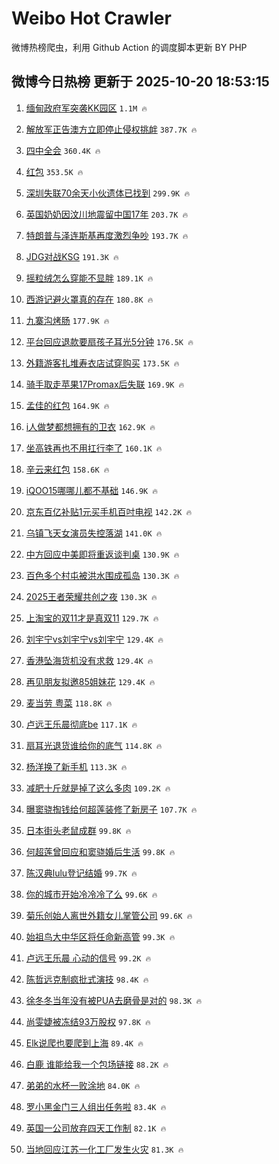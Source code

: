 # Weibo Hot Crawler 



微博热榜爬虫，利用 Github Action 的调度脚本更新 BY PHP 


## 微博今日热榜 更新于 2025-10-20 18:53:15 
1. [缅甸政府军突袭KK园区](https://s.weibo.com/weibo?q=%23%E7%BC%85%E7%94%B8%E6%94%BF%E5%BA%9C%E5%86%9B%E7%AA%81%E8%A2%ADKK%E5%9B%AD%E5%8C%BA%23&t=31&band_rank=1&Refer=top) `1.1M 🔥` 

1. [解放军正告澳方立即停止侵权挑衅](https://s.weibo.com/weibo?q=%23%E8%A7%A3%E6%94%BE%E5%86%9B%E6%AD%A3%E5%91%8A%E6%BE%B3%E6%96%B9%E7%AB%8B%E5%8D%B3%E5%81%9C%E6%AD%A2%E4%BE%B5%E6%9D%83%E6%8C%91%E8%A1%85%23&t=31&band_rank=2&Refer=top) `387.7K 🔥` 

1. [四中全会](https://s.weibo.com/weibo?q=%23%E5%9B%9B%E4%B8%AD%E5%85%A8%E4%BC%9A%23&t=31&band_rank=3&Refer=top) `360.4K 🔥` 

1. [红包](https://s.weibo.com/weibo?q=%E7%BA%A2%E5%8C%85&t=31&band_rank=4&Refer=top) `353.5K 🔥` 

1. [深圳失联70余天小伙遗体已找到](https://s.weibo.com/weibo?q=%23%E6%B7%B1%E5%9C%B3%E5%A4%B1%E8%81%9470%E4%BD%99%E5%A4%A9%E5%B0%8F%E4%BC%99%E9%81%97%E4%BD%93%E5%B7%B2%E6%89%BE%E5%88%B0%23&t=31&band_rank=5&Refer=top) `299.9K 🔥` 

1. [英国奶奶因汶川地震留中国17年](https://s.weibo.com/weibo?q=%23%E8%8B%B1%E5%9B%BD%E5%A5%B6%E5%A5%B6%E5%9B%A0%E6%B1%B6%E5%B7%9D%E5%9C%B0%E9%9C%87%E7%95%99%E4%B8%AD%E5%9B%BD17%E5%B9%B4%23&t=31&band_rank=6&Refer=top) `203.7K 🔥` 

1. [特朗普与泽连斯基再度激烈争吵](https://s.weibo.com/weibo?q=%23%E7%89%B9%E6%9C%97%E6%99%AE%E4%B8%8E%E6%B3%BD%E8%BF%9E%E6%96%AF%E5%9F%BA%E5%86%8D%E5%BA%A6%E6%BF%80%E7%83%88%E4%BA%89%E5%90%B5%23&t=31&band_rank=7&Refer=top) `193.7K 🔥` 

1. [JDG对战KSG](https://s.weibo.com/weibo?q=%23JDG%E5%AF%B9%E6%88%98KSG%23&t=31&band_rank=8&Refer=top) `191.3K 🔥` 

1. [摇粒绒怎么穿能不显胖](https://s.weibo.com/weibo?q=%E6%91%87%E7%B2%92%E7%BB%92%E6%80%8E%E4%B9%88%E7%A9%BF%E8%83%BD%E4%B8%8D%E6%98%BE%E8%83%96&t=31&band_rank=9&Refer=top) `189.1K 🔥` 

1. [西游记避火罩真的存在](https://s.weibo.com/weibo?q=%23%E8%A5%BF%E6%B8%B8%E8%AE%B0%E9%81%BF%E7%81%AB%E7%BD%A9%E7%9C%9F%E7%9A%84%E5%AD%98%E5%9C%A8%23&t=31&band_rank=10&Refer=top) `180.8K 🔥` 

1. [九寨沟烤肠](https://s.weibo.com/weibo?q=%E4%B9%9D%E5%AF%A8%E6%B2%9F%E7%83%A4%E8%82%A0&t=31&band_rank=11&Refer=top) `177.9K 🔥` 

1. [平台回应退款要扇孩子耳光5分钟](https://s.weibo.com/weibo?q=%23%E5%B9%B3%E5%8F%B0%E5%9B%9E%E5%BA%94%E9%80%80%E6%AC%BE%E8%A6%81%E6%89%87%E5%AD%A9%E5%AD%90%E8%80%B3%E5%85%895%E5%88%86%E9%92%9F%23&t=31&band_rank=12&Refer=top) `176.5K 🔥` 

1. [外籍游客扎堆寿衣店试穿购买](https://s.weibo.com/weibo?q=%23%E5%A4%96%E7%B1%8D%E6%B8%B8%E5%AE%A2%E6%89%8E%E5%A0%86%E5%AF%BF%E8%A1%A3%E5%BA%97%E8%AF%95%E7%A9%BF%E8%B4%AD%E4%B9%B0%23&t=31&band_rank=13&Refer=top) `173.5K 🔥` 

1. [骑手取走苹果17Promax后失联](https://s.weibo.com/weibo?q=%23%E9%AA%91%E6%89%8B%E5%8F%96%E8%B5%B0%E8%8B%B9%E6%9E%9C17Promax%E5%90%8E%E5%A4%B1%E8%81%94%23&t=31&band_rank=14&Refer=top) `169.9K 🔥` 

1. [孟佳的红包](https://s.weibo.com/weibo?q=%23%E5%AD%9F%E4%BD%B3%E7%9A%84%E7%BA%A2%E5%8C%85%23&t=31&band_rank=15&Refer=top) `164.9K 🔥` 

1. [i人做梦都想拥有的卫衣](https://s.weibo.com/weibo?q=i%E4%BA%BA%E5%81%9A%E6%A2%A6%E9%83%BD%E6%83%B3%E6%8B%A5%E6%9C%89%E7%9A%84%E5%8D%AB%E8%A1%A3&t=31&band_rank=16&Refer=top) `162.9K 🔥` 

1. [坐高铁再也不用扛行李了](https://s.weibo.com/weibo?q=%23%E5%9D%90%E9%AB%98%E9%93%81%E5%86%8D%E4%B9%9F%E4%B8%8D%E7%94%A8%E6%89%9B%E8%A1%8C%E6%9D%8E%E4%BA%86%23&t=31&band_rank=17&Refer=top) `160.1K 🔥` 

1. [辛云来红包](https://s.weibo.com/weibo?q=%E8%BE%9B%E4%BA%91%E6%9D%A5%E7%BA%A2%E5%8C%85&t=31&band_rank=18&Refer=top) `158.6K 🔥` 

1. [iQOO15哪哪儿都不基础](https://s.weibo.com/weibo?q=%23iQOO15%E5%93%AA%E5%93%AA%E5%84%BF%E9%83%BD%E4%B8%8D%E5%9F%BA%E7%A1%80%23&t=31&band_rank=19&Refer=top) `146.9K 🔥` 

1. [京东百亿补贴1元买手机百吋电视](https://s.weibo.com/weibo?q=%23%E4%BA%AC%E4%B8%9C%E7%99%BE%E4%BA%BF%E8%A1%A5%E8%B4%B41%E5%85%83%E4%B9%B0%E6%89%8B%E6%9C%BA%E7%99%BE%E5%90%8B%E7%94%B5%E8%A7%86%23&t=31&band_rank=20&Refer=top) `142.2K 🔥` 

1. [乌镇飞天女演员失控落湖](https://s.weibo.com/weibo?q=%23%E4%B9%8C%E9%95%87%E9%A3%9E%E5%A4%A9%E5%A5%B3%E6%BC%94%E5%91%98%E5%A4%B1%E6%8E%A7%E8%90%BD%E6%B9%96%23&t=31&band_rank=21&Refer=top) `141.0K 🔥` 

1. [中方回应中美即将重返谈判桌](https://s.weibo.com/weibo?q=%23%E4%B8%AD%E6%96%B9%E5%9B%9E%E5%BA%94%E4%B8%AD%E7%BE%8E%E5%8D%B3%E5%B0%86%E9%87%8D%E8%BF%94%E8%B0%88%E5%88%A4%E6%A1%8C%23&t=31&band_rank=22&Refer=top) `130.9K 🔥` 

1. [百色多个村屯被洪水围成孤岛](https://s.weibo.com/weibo?q=%23%E7%99%BE%E8%89%B2%E5%A4%9A%E4%B8%AA%E6%9D%91%E5%B1%AF%E8%A2%AB%E6%B4%AA%E6%B0%B4%E5%9B%B4%E6%88%90%E5%AD%A4%E5%B2%9B%23&t=31&band_rank=23&Refer=top) `130.3K 🔥` 

1. [2025王者荣耀共创之夜](https://s.weibo.com/weibo?q=%232025%E7%8E%8B%E8%80%85%E8%8D%A3%E8%80%80%E5%85%B1%E5%88%9B%E4%B9%8B%E5%A4%9C%23&t=31&band_rank=24&Refer=top) `130.3K 🔥` 

1. [上淘宝的双11才是真双11](https://s.weibo.com/weibo?q=%23%E4%B8%8A%E6%B7%98%E5%AE%9D%E7%9A%84%E5%8F%8C11%E6%89%8D%E6%98%AF%E7%9C%9F%E5%8F%8C11%23&t=31&band_rank=25&Refer=top) `129.7K 🔥` 

1. [刘宇宁vs刘宇宁vs刘宇宁](https://s.weibo.com/weibo?q=%E5%88%98%E5%AE%87%E5%AE%81vs%E5%88%98%E5%AE%87%E5%AE%81vs%E5%88%98%E5%AE%87%E5%AE%81&t=31&band_rank=26&Refer=top) `129.4K 🔥` 

1. [香港坠海货机没有求救](https://s.weibo.com/weibo?q=%23%E9%A6%99%E6%B8%AF%E5%9D%A0%E6%B5%B7%E8%B4%A7%E6%9C%BA%E6%B2%A1%E6%9C%89%E6%B1%82%E6%95%91%23&t=31&band_rank=27&Refer=top) `129.4K 🔥` 

1. [再见朋友拟邀85姐妹花](https://s.weibo.com/weibo?q=%23%E5%86%8D%E8%A7%81%E6%9C%8B%E5%8F%8B%E6%8B%9F%E9%82%8085%E5%A7%90%E5%A6%B9%E8%8A%B1%23&t=31&band_rank=28&Refer=top) `129.4K 🔥` 

1. [麦当劳 粤菜](https://s.weibo.com/weibo?q=%E9%BA%A6%E5%BD%93%E5%8A%B3%20%E7%B2%A4%E8%8F%9C&t=31&band_rank=29&Refer=top) `118.8K 🔥` 

1. [卢远王乐晨彻底be](https://s.weibo.com/weibo?q=%23%E5%8D%A2%E8%BF%9C%E7%8E%8B%E4%B9%90%E6%99%A8%E5%BD%BB%E5%BA%95be%23&t=31&band_rank=30&Refer=top) `117.1K 🔥` 

1. [扇耳光退货谁给你的底气](https://s.weibo.com/weibo?q=%23%E6%89%87%E8%80%B3%E5%85%89%E9%80%80%E8%B4%A7%E8%B0%81%E7%BB%99%E4%BD%A0%E7%9A%84%E5%BA%95%E6%B0%94%23&t=31&band_rank=31&Refer=top) `114.8K 🔥` 

1. [杨洋换了新手机](https://s.weibo.com/weibo?q=%23%E6%9D%A8%E6%B4%8B%E6%8D%A2%E4%BA%86%E6%96%B0%E6%89%8B%E6%9C%BA%23&t=31&band_rank=32&Refer=top) `113.3K 🔥` 

1. [减肥十斤就是掉了这么多肉](https://s.weibo.com/weibo?q=%E5%87%8F%E8%82%A5%E5%8D%81%E6%96%A4%E5%B0%B1%E6%98%AF%E6%8E%89%E4%BA%86%E8%BF%99%E4%B9%88%E5%A4%9A%E8%82%89&t=31&band_rank=33&Refer=top) `109.2K 🔥` 

1. [曝窦骁掏钱给何超莲装修了新房子](https://s.weibo.com/weibo?q=%23%E6%9B%9D%E7%AA%A6%E9%AA%81%E6%8E%8F%E9%92%B1%E7%BB%99%E4%BD%95%E8%B6%85%E8%8E%B2%E8%A3%85%E4%BF%AE%E4%BA%86%E6%96%B0%E6%88%BF%E5%AD%90%23&t=31&band_rank=34&Refer=top) `107.7K 🔥` 

1. [日本街头老鼠成群](https://s.weibo.com/weibo?q=%E6%97%A5%E6%9C%AC%E8%A1%97%E5%A4%B4%E8%80%81%E9%BC%A0%E6%88%90%E7%BE%A4&t=31&band_rank=35&Refer=top) `99.8K 🔥` 

1. [何超莲曾回应和窦骁婚后生活](https://s.weibo.com/weibo?q=%23%E4%BD%95%E8%B6%85%E8%8E%B2%E6%9B%BE%E5%9B%9E%E5%BA%94%E5%92%8C%E7%AA%A6%E9%AA%81%E5%A9%9A%E5%90%8E%E7%94%9F%E6%B4%BB%23&t=31&band_rank=36&Refer=top) `99.8K 🔥` 

1. [陈汉典lulu登记结婚](https://s.weibo.com/weibo?q=%23%E9%99%88%E6%B1%89%E5%85%B8lulu%E7%99%BB%E8%AE%B0%E7%BB%93%E5%A9%9A%23&t=31&band_rank=37&Refer=top) `99.7K 🔥` 

1. [你的城市开始冷冷冷了么](https://s.weibo.com/weibo?q=%23%E4%BD%A0%E7%9A%84%E5%9F%8E%E5%B8%82%E5%BC%80%E5%A7%8B%E5%86%B7%E5%86%B7%E5%86%B7%E4%BA%86%E4%B9%88%23&t=31&band_rank=38&Refer=top) `99.6K 🔥` 

1. [菊乐创始人离世外籍女儿掌管公司](https://s.weibo.com/weibo?q=%E8%8F%8A%E4%B9%90%E5%88%9B%E5%A7%8B%E4%BA%BA%E7%A6%BB%E4%B8%96%E5%A4%96%E7%B1%8D%E5%A5%B3%E5%84%BF%E6%8E%8C%E7%AE%A1%E5%85%AC%E5%8F%B8&t=31&band_rank=39&Refer=top) `99.6K 🔥` 

1. [始祖鸟大中华区将任命新高管](https://s.weibo.com/weibo?q=%23%E5%A7%8B%E7%A5%96%E9%B8%9F%E5%A4%A7%E4%B8%AD%E5%8D%8E%E5%8C%BA%E5%B0%86%E4%BB%BB%E5%91%BD%E6%96%B0%E9%AB%98%E7%AE%A1%23&t=31&band_rank=40&Refer=top) `99.3K 🔥` 

1. [卢远王乐晨 心动的信号](https://s.weibo.com/weibo?q=%E5%8D%A2%E8%BF%9C%E7%8E%8B%E4%B9%90%E6%99%A8%20%E5%BF%83%E5%8A%A8%E7%9A%84%E4%BF%A1%E5%8F%B7&t=31&band_rank=41&Refer=top) `99.2K 🔥` 

1. [陈哲远克制疯批式演技](https://s.weibo.com/weibo?q=%E9%99%88%E5%93%B2%E8%BF%9C%E5%85%8B%E5%88%B6%E7%96%AF%E6%89%B9%E5%BC%8F%E6%BC%94%E6%8A%80&t=31&band_rank=42&Refer=top) `98.4K 🔥` 

1. [徐冬冬当年没有被PUA去磨骨是对的](https://s.weibo.com/weibo?q=%E5%BE%90%E5%86%AC%E5%86%AC%E5%BD%93%E5%B9%B4%E6%B2%A1%E6%9C%89%E8%A2%ABPUA%E5%8E%BB%E7%A3%A8%E9%AA%A8%E6%98%AF%E5%AF%B9%E7%9A%84&t=31&band_rank=43&Refer=top) `98.3K 🔥` 

1. [尚雯婕被冻结93万股权](https://s.weibo.com/weibo?q=%23%E5%B0%9A%E9%9B%AF%E5%A9%95%E8%A2%AB%E5%86%BB%E7%BB%9393%E4%B8%87%E8%82%A1%E6%9D%83%23&t=31&band_rank=44&Refer=top) `97.8K 🔥` 

1. [Elk说爬也要爬到上海](https://s.weibo.com/weibo?q=Elk%E8%AF%B4%E7%88%AC%E4%B9%9F%E8%A6%81%E7%88%AC%E5%88%B0%E4%B8%8A%E6%B5%B7&t=31&band_rank=45&Refer=top) `89.4K 🔥` 

1. [白鹿 谁能给我一个包场链接](https://s.weibo.com/weibo?q=%E7%99%BD%E9%B9%BF%20%E8%B0%81%E8%83%BD%E7%BB%99%E6%88%91%E4%B8%80%E4%B8%AA%E5%8C%85%E5%9C%BA%E9%93%BE%E6%8E%A5&t=31&band_rank=46&Refer=top) `88.2K 🔥` 

1. [弟弟的水杯一败涂地](https://s.weibo.com/weibo?q=%E5%BC%9F%E5%BC%9F%E7%9A%84%E6%B0%B4%E6%9D%AF%E4%B8%80%E8%B4%A5%E6%B6%82%E5%9C%B0&t=31&band_rank=47&Refer=top) `84.0K 🔥` 

1. [罗小黑金门三人组出任务啦](https://s.weibo.com/weibo?q=%E7%BD%97%E5%B0%8F%E9%BB%91%E9%87%91%E9%97%A8%E4%B8%89%E4%BA%BA%E7%BB%84%E5%87%BA%E4%BB%BB%E5%8A%A1%E5%95%A6&t=31&band_rank=48&Refer=top) `83.4K 🔥` 

1. [英国一公司放弃四天工作制](https://s.weibo.com/weibo?q=%E8%8B%B1%E5%9B%BD%E4%B8%80%E5%85%AC%E5%8F%B8%E6%94%BE%E5%BC%83%E5%9B%9B%E5%A4%A9%E5%B7%A5%E4%BD%9C%E5%88%B6&t=31&band_rank=49&Refer=top) `82.1K 🔥` 

1. [当地回应江苏一化工厂发生火灾](https://s.weibo.com/weibo?q=%23%E5%BD%93%E5%9C%B0%E5%9B%9E%E5%BA%94%E6%B1%9F%E8%8B%8F%E4%B8%80%E5%8C%96%E5%B7%A5%E5%8E%82%E5%8F%91%E7%94%9F%E7%81%AB%E7%81%BE%23&t=31&band_rank=50&Refer=top) `81.3K 🔥` 

